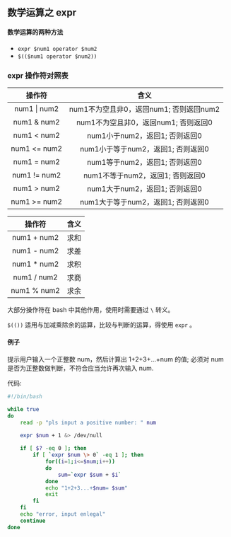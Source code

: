 ## 数学运算之 expr

#### 数学运算的两种方法

- `expr $num1 operator $num2 `
- `$(($num1 operator $num2))`



### expr 操作符对照表

|    操作符    |                  含义                   |
| :----------: | :-------------------------------------: |
| num1 \| num2 | num1不为空且非0，返回num1; 否则返回num2 |
| num1 & num2  |  num1不为空且非0，返回num1; 否则返回0   |
| num1 < num2  |     num1小于num2，返回1; 否则返回0      |
| num1 <= num2 |   num1小于等于num2，返回1; 否则返回0    |
| num1 = num2  |     num1等于num2，返回1; 否则返回0      |
| num1 != num2 |    num1不等于num2，返回1; 否则返回0     |
| num1 > num2  |     num1大于num2，返回1; 否则返回0      |
| num1 >= num2 |   num1大于等于num2，返回1; 否则返回0    |

|   操作符    | 含义 |
| :---------: | :--: |
| num1 + num2 | 求和 |
| num1 - num2 | 求差 |
| num1 * num2 | 求积 |
| num1 / num2 | 求商 |
| num1 % num2 | 求余 |

大部分操作符在 bash 中其他作用，使用时需要通过 `\` 转义。



`$(())` 适用与加减乘除余的运算，比较与判断的运算，得使用 `expr` 。



#### 例子

提示用户输入一个正整数 num，然后计算出 1+2+3+...+num 的值; 必须对 num 是否为正整数做判断，不符合应当允许再次输入 num.

代码:

```sh
#!/bin/bash

while true
do
    read -p "pls input a positive number: " num
    
    expr $num + 1 &> /dev/null

    if [ $? -eq 0 ]; then
        if [ `expr $num \> 0` -eq 1 ]; then
            for((i=1;i<=$num;i++))
            do
                sum=`expr $sum + $i`
            done
            echo "1+2+3...+$num= $sum"
            exit
        fi
    fi
    echo "error, input enlegal"
    continue
done
```

